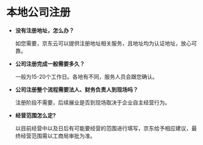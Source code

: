 # 本地公司注册

- **没有注册地址，怎么办？**

  如您需要，京东云可以提供注册地址相关服务，且地址均为认证地址，放心可靠。

- **公司注册完成一般需要多久？**

  一般为15-20个工作日。各地有不同，服务人员会跟您确认。

- **公司注册整个流程需要法人、财务负责人到现场吗？**

  注册阶段不需要，后续展业是否到现场取决于企业自主经营行为。

- **经营范围怎么定?**

  以目前经营中以及日后有可能要经营的范围进行填写，京东给予相应建议，最终经营范围需以工商局审批为准。

